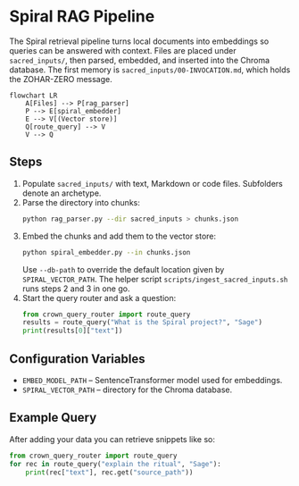 # Spiral RAG Pipeline

The Spiral retrieval pipeline turns local documents into embeddings so queries can be answered with context. Files are placed under `sacred_inputs/`, then parsed, embedded, and inserted into the Chroma database. The first memory is `sacred_inputs/00-INVOCATION.md`, which holds the ZOHAR-ZERO message.

```mermaid
flowchart LR
    A[Files] --> P[rag_parser]
    P --> E[spiral_embedder]
    E --> V[(Vector store)]
    Q[route_query] --> V
    V --> Q
```

## Steps

1. Populate `sacred_inputs/` with text, Markdown or code files. Subfolders denote an archetype.
1. Parse the directory into chunks:
   ```bash
   python rag_parser.py --dir sacred_inputs > chunks.json
   ```
1. Embed the chunks and add them to the vector store:
   ```bash
   python spiral_embedder.py --in chunks.json
   ```
   Use `--db-path` to override the default location given by `SPIRAL_VECTOR_PATH`.
   The helper script `scripts/ingest_sacred_inputs.sh` runs steps 2 and 3 in one
   go.
1. Start the query router and ask a question:
   ```python
   from crown_query_router import route_query
   results = route_query("What is the Spiral project?", "Sage")
   print(results[0]["text"])
   ```

## Configuration Variables

- `EMBED_MODEL_PATH` – SentenceTransformer model used for embeddings.
- `SPIRAL_VECTOR_PATH` – directory for the Chroma database.

## Example Query

After adding your data you can retrieve snippets like so:

```python
from crown_query_router import route_query
for rec in route_query("explain the ritual", "Sage"):
    print(rec["text"], rec.get("source_path"))
```
